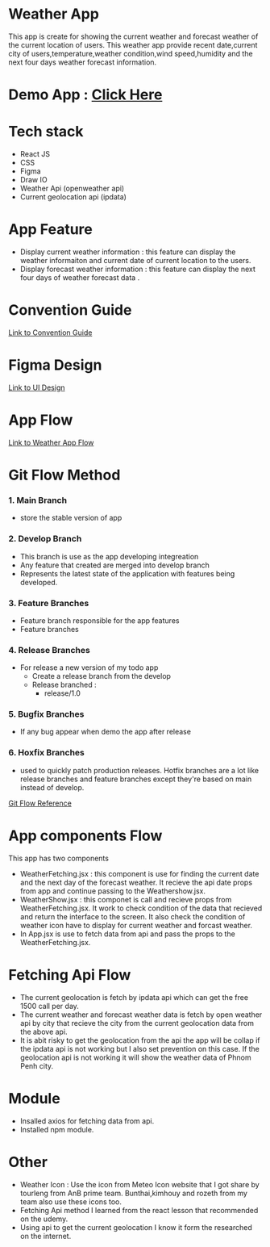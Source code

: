 # Weather App
This app is create for showing the current weather and forecast weather of the current location of users. This weather app provide recent date,current city of users,temperature,weather condition,wind speed,humidity and the next four days weather forecast information.

# Demo App : [Click Here](https://weather-app-host.vercel.app/)


# Tech stack

* React JS
* CSS
* Figma
* Draw IO
* Weather Api (openweather api)
* Current geolocation api (ipdata)

# App Feature
* Display current weather information : this feature can display the weather informaiton and current date of current location to the users.
* Display forecast weather information : this feature can display the next four days of weather forecast data .


# Convention Guide
[Link to Convention Guide](https://www.notion.so/WeatherApi-Convention-Guide-5db6fbfd4dcc4d28b457b5f5398d4cb7)


# Figma Design 
[Link to UI Design](https://www.figma.com/file/XL6vUYizTu2W3nUbv0qejz/Weather-App?type=design&node-id=0-1&mode=design&t=XCsmULcKuQuzm5CX-0)


# App Flow
[Link to Weather App Flow](https://app.diagrams.net/#G1N0Rg0wTM8OUvV3gcqLFCUq7mz_i6T7ml)

# Git Flow Method

### 1. Main Branch
  * store the stable version of app
### 2. Develop Branch
  * This branch is use as the app developing integreation
  * Any feature that created are merged into develop branch
  * Represents the latest state of the application with features being developed.

### 3. Feature Branches 
  * Feature branch responsible for the app features 
  * Feature branches
    

### 4. Release Branches
 * For release a new version of my todo app 
    * Create a release branch from the develop
    * Release branched :
      * release/1.0 

### 5. Bugfix Branches 
* If any bug appear when demo the app after release 

### 6. Hoxfix Branches
* used to quickly patch production releases. Hotfix branches are a lot like release branches and feature branches except they're based on main instead of develop.


[Git Flow Reference ](https://www.atlassian.com/git/tutorials/comparing-workflows/gitflow-workflow#:~:text=What%20is%20Gitflow%3F,lived%20branches%20and%20larger%20commits)

# App components Flow
This app has two components <br>
* WeatherFetching.jsx : this component is use for finding the current date and the next day of the forecast weather. It recieve the api date props from app and continue passing to the Weathershow.jsx.
* WeatherShow.jsx : this componet is call and recieve props from WeatherFetching.jsx. It work to check condition of the data that recieved and return the interface to the screen. It also check the condition of weather icon have to display for current weather and forcast weather.
* In App.jsx is use to fetch data from api and pass the props to the WeatherFetching.jsx.

# Fetching Api Flow
* The current geolocation is fetch by ipdata api which can get the free 1500 call per day.
* The current weather and forecast weather data is fetch by open weather api by city that recieve the city from the current geolocation data from the above api.
* It is abit risky to get the geolocation from the api the app will be collap if the ipdata api is not working but I also set prevention on this case. If the geolocation api is not working it will show the weather data of Phnom Penh city.

# Module
* Insalled axios for fetching data from api.
* Installed npm module.

# Other
* Weather Icon : Use the icon from Meteo Icon website that I got share by tourleng from AnB prime team. Bunthai,kimhouy and rozeth from my team also use these icons too.
* Fetching Api method I learned from the react lesson that recommended on the udemy.
* Using api to get the current geolocation I know it form the researched on the internet. 
